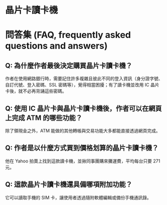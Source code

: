 # 晶片卡讀卡機

# 問答集 (FAQ, frequently asked questions and answers)

## Q: 為什麼作者最後決定購買晶片卡讀卡機？
作者在使用網路銀行時，需要記住許多複雜且彼此不同的登入資訊（身分證字號、自訂代號、登入密碼、SSL 密碼等），覺得相當困擾；有了讀卡機並改用 IC 晶片卡後，就不必再背誦這些密碼。

## Q: 使用 IC 晶片卡與晶片卡讀卡機後，作者可以在網頁上完成 ATM 的哪些功能？
除了領現金之外，ATM 能做的其他轉帳與交易功能大多都能直接透過網頁完成。

## Q: 作者是以什麼方式買到價格划算的晶片卡讀卡機？
他在 Yahoo 拍賣上找到這款讀卡機，並揪同事團購來攤運費，平均每台只要 271 元。

## Q: 這款晶片卡讀卡機還具備哪項附加功能？
它可以讀取手機的 SIM 卡，讓使用者透過隨附軟體編輯或備份手機通訊錄。